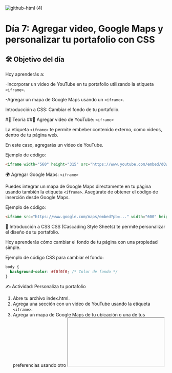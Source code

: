 ![github-html (4)](https://github.com/user-attachments/assets/2cfdd4e8-92cf-4004-857e-113c178c8f21)

# Día 7: Agregar video, Google Maps y personalizar tu portafolio con CSS
## 🛠️ Objetivo del día

Hoy aprenderás a:

-Incorporar un video de YouTube en tu portafolio utilizando la etiqueta `<iframe>`.

-Agregar un mapa de Google Maps usando un `<iframe>`.

Introducción a CSS: Cambiar el fondo de tu portafolio.

#📜 Teoría
##🎥 Agregar video de YouTube: `<iframe>`

La etiqueta `<iframe>` te permite embeber contenido externo, como videos, dentro de tu página web. 

En este caso, agregarás un video de YouTube.

Ejemplo de código:

```html
<iframe width="560" height="315" src="https://www.youtube.com/embed/dQw4w9WgXcQ" frameborder="0" allow="accelerometer; autoplay; encrypted-media; gyroscope; picture-in-picture" allowfullscreen></iframe>
```

🌍 Agregar Google Maps: `<iframe>`

Puedes integrar un mapa de Google Maps directamente en tu página usando también la etiqueta `<iframe>`. Asegúrate de obtener el código de inserción desde Google Maps.

Ejemplo de código:
```html
<iframe src="https://www.google.com/maps/embed?pb=..." width="600" height="450" style="border:0;" allowfullscreen="" loading="lazy"></iframe>
```

🎨 Introducción a CSS
CSS (Cascading Style Sheets) te permite personalizar el diseño de tu portafolio.

Hoy aprenderás cómo cambiar el fondo de tu página con una propiedad simple.

Ejemplo de código CSS para cambiar el fondo:
```css
body {
  background-color: #f0f0f0; /* Color de fondo */
}
```

✍️ Actividad: Personaliza tu portafolio
1. Abre tu archivo index.html.
2. Agrega una sección con un video de YouTube usando la etiqueta `<iframe>`.
3. Agrega un mapa de Google Maps de tu ubicación o una de tus preferencias usando otro <iframe>.
4. Crea un archivo de estilo style.css y vincúlalo a tu archivo HTML para cambiar el fondo del portafolio.

Código ejemplo:
```html
<!-- Video -->
<section id="video">
  <h2>Mi Video</h2>
  <iframe width="560" height="315" src="https://www.youtube.com/embed/dQw4w9WgXcQ" frameborder="0" allow="accelerometer; autoplay; encrypted-media; gyroscope; picture-in-picture" allowfullscreen></iframe>
</section>

<!-- Mapa -->
<section id="mapa">
  <h2>Mi Ubicación</h2>
  <iframe src="https://www.google.com/maps/embed?pb=..." width="600" height="450" style="border:0;" allowfullscreen="" loading="lazy"></iframe>
</section>

<!-- Enlace al archivo CSS, dentro del head -->
<link rel="stylesheet" href="style.css">
```
🌟 Reto adicional (opcional)

Agrega más personalización con CSS. Cambia colores de texto, bordes, o agrega una imagen de fondo.

🌱 ¿Qué sigue?

Hasta llegamos con HTML, te invito proximamente a mi repo de css para sumarle diseño a tu portafolio, pero te dejo un extra!

En el Día Extra, revisaremos tu portafolio completo, haremos ajustes finales y aprenderemos cómo publicarlo para que esté disponible en internet

